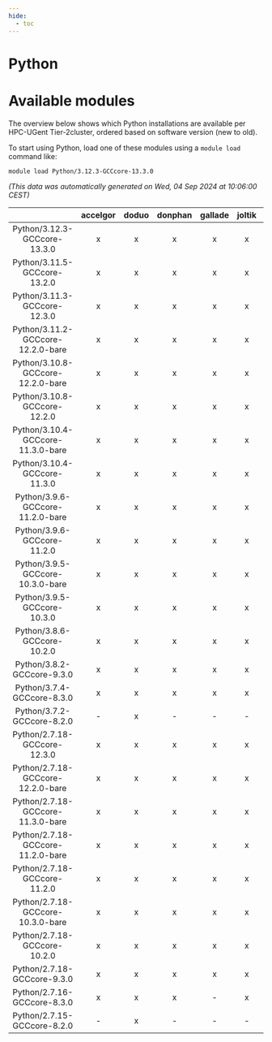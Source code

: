 ```yaml
---
hide:
  - toc
---
```


Python
======

# Available modules


The overview below shows which Python installations are available per HPC-UGent Tier-2cluster, ordered based on software version (new to old).

To start using Python, load one of these modules using a `module load` command like:

```shell
module load Python/3.12.3-GCCcore-13.3.0
```

*(This data was automatically generated on Wed, 04 Sep 2024 at 10:06:00 CEST)*  

| |accelgor|doduo|donphan|gallade|joltik|shinx|skitty|
| :---: | :---: | :---: | :---: | :---: | :---: | :---: | :---: |
|Python/3.12.3-GCCcore-13.3.0|x|x|x|x|x|x|x|
|Python/3.11.5-GCCcore-13.2.0|x|x|x|x|x|x|x|
|Python/3.11.3-GCCcore-12.3.0|x|x|x|x|x|x|x|
|Python/3.11.2-GCCcore-12.2.0-bare|x|x|x|x|x|x|x|
|Python/3.10.8-GCCcore-12.2.0-bare|x|x|x|x|x|x|x|
|Python/3.10.8-GCCcore-12.2.0|x|x|x|x|x|x|x|
|Python/3.10.4-GCCcore-11.3.0-bare|x|x|x|x|x|x|x|
|Python/3.10.4-GCCcore-11.3.0|x|x|x|x|x|x|x|
|Python/3.9.6-GCCcore-11.2.0-bare|x|x|x|x|x|x|x|
|Python/3.9.6-GCCcore-11.2.0|x|x|x|x|x|-|x|
|Python/3.9.5-GCCcore-10.3.0-bare|x|x|x|x|x|-|x|
|Python/3.9.5-GCCcore-10.3.0|x|x|x|x|x|-|x|
|Python/3.8.6-GCCcore-10.2.0|x|x|x|x|x|-|x|
|Python/3.8.2-GCCcore-9.3.0|x|x|x|x|x|-|x|
|Python/3.7.4-GCCcore-8.3.0|x|x|x|x|x|-|x|
|Python/3.7.2-GCCcore-8.2.0|-|x|-|-|-|-|-|
|Python/2.7.18-GCCcore-12.3.0|x|x|x|x|x|x|x|
|Python/2.7.18-GCCcore-12.2.0-bare|x|x|x|x|x|x|x|
|Python/2.7.18-GCCcore-11.3.0-bare|x|x|x|x|x|-|x|
|Python/2.7.18-GCCcore-11.2.0-bare|x|x|x|x|x|-|x|
|Python/2.7.18-GCCcore-11.2.0|x|x|x|x|x|-|x|
|Python/2.7.18-GCCcore-10.3.0-bare|x|x|x|x|x|-|x|
|Python/2.7.18-GCCcore-10.2.0|x|x|x|x|x|-|x|
|Python/2.7.18-GCCcore-9.3.0|x|x|x|x|x|-|x|
|Python/2.7.16-GCCcore-8.3.0|x|x|x|-|x|-|x|
|Python/2.7.15-GCCcore-8.2.0|-|x|-|-|-|-|-|
